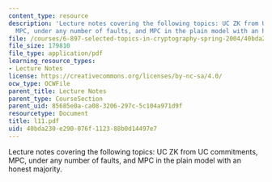 ```yaml
---
content_type: resource
description: 'Lecture notes covering the following topics: UC ZK from UC commitments,
  MPC, under any number of faults, and MPC in the plain model with an honest majority.'
file: /courses/6-897-selected-topics-in-cryptography-spring-2004/40bda230e290076f112388b0d14497e7_l11.pdf
file_size: 179810
file_type: application/pdf
learning_resource_types:
- Lecture Notes
license: https://creativecommons.org/licenses/by-nc-sa/4.0/
ocw_type: OCWFile
parent_title: Lecture Notes
parent_type: CourseSection
parent_uid: 85685e0a-ca08-3206-297c-5c104a971d9f
resourcetype: Document
title: l11.pdf
uid: 40bda230-e290-076f-1123-88b0d14497e7
---
```

Lecture notes covering the following topics: UC ZK from UC commitments, MPC, under any number of faults, and MPC in the plain model with an honest majority.